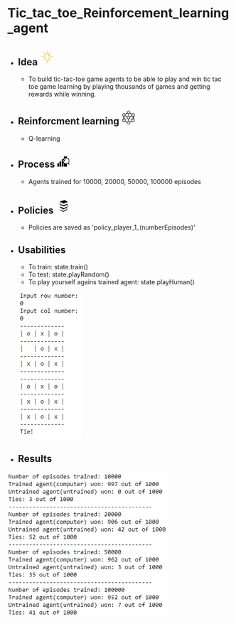 # Tic_tac_toe_Reinforcement_learning_agent
* ## Idea ![](https://github.com/Antanskas/Sentiment_analysis/blob/master/repository_images/idea.png)
  * To build tic-tac-toe game agents to be able to play and win tic tac toe game learning by playing thousands of games and getting rewards while winning.  
  
* ## Reinforcment learning  ![](https://github.com/Antanskas/Sentiment_analysis/blob/master/repository_images/model.png)
  * Q-learning
  
* ## Process ![](https://github.com/Antanskas/Sentiment_analysis/blob/master/repository_images/results.png)
  * Agents trained for 10000, 20000, 50000, 100000 episodes
  
* ## Policies ![](https://github.com/Antanskas/Sentiment_analysis/blob/master/repository_images/books.png)
  * Policies are saved as 'policy_player_1_(numberEpisodes)'
  
* ## Usabilities
  * To train: state.train()
  * To test: state.playRandom()
  * To play yourself agains trained agent: state.playHuman()  
  
  ![](https://github.com/Antanskas/Tic_tac_toe_Reinforcment_learning_agent/blob/master/src/board.PNG)
 
* ## Results 
![](https://github.com/Antanskas/Tic_tac_toe_Reinforcment_learning_agent/blob/master/src/test.PNG)
